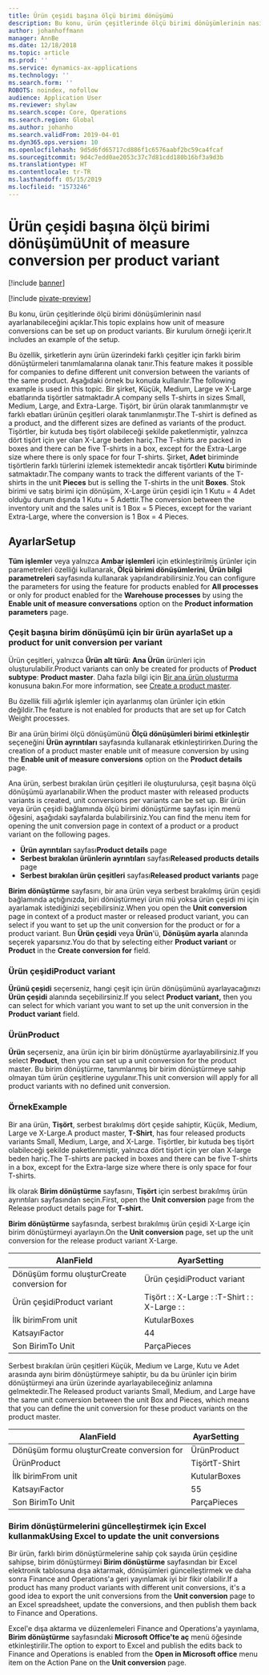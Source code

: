 ```yaml
---
title: Ürün çeşidi başına ölçü birimi dönüşümü
description: Bu konu, ürün çeşitlerinde ölçü birimi dönüşümlerinin nasıl ayarlanabileceğini açıklar.
author: johanhoffmann
manager: AnnBe
ms.date: 12/18/2018
ms.topic: article
ms.prod: ''
ms.service: dynamics-ax-applications
ms.technology: ''
ms.search.form: ''
ROBOTS: noindex, nofollow
audience: Application User
ms.reviewer: shylaw
ms.search.scope: Core, Operations
ms.search.region: Global
ms.author: johanho
ms.search.validFrom: 2019-04-01
ms.dyn365.ops.version: 10
ms.openlocfilehash: 9d5d6fd65717cd886f1c6576aabf2bc59ca4fcaf
ms.sourcegitcommit: 9d4c7edd0ae2053c37c7d81cdd180b16bf3a9d3b
ms.translationtype: HT
ms.contentlocale: tr-TR
ms.lasthandoff: 05/15/2019
ms.locfileid: "1573246"
---
```

# <a name="unit-of-measure-conversion-per-product-variant"></a><span data-ttu-id="84a3b-103">Ürün çeşidi başına ölçü birimi dönüşümü</span><span class="sxs-lookup"><span data-stu-id="84a3b-103">Unit of measure conversion per product variant</span></span>

[!include [banner](../includes/banner.md)]

[!include [pivate-preview](../includes/pivate-preview-banner.md)]

<span data-ttu-id="84a3b-104">Bu konu, ürün çeşitlerinde ölçü birimi dönüşümlerinin nasıl ayarlanabileceğini açıklar.</span><span class="sxs-lookup"><span data-stu-id="84a3b-104">This topic explains how unit of measure conversions can be set up on product variants.</span></span> <span data-ttu-id="84a3b-105">Bir kurulum örneği içerir.</span><span class="sxs-lookup"><span data-stu-id="84a3b-105">It includes an example of the setup.</span></span>

<span data-ttu-id="84a3b-106">Bu özellik, şirketlerin aynı ürün üzerindeki farklı çeşitler için farklı birim dönüştürmeleri tanımlamalarına olanak tanır.</span><span class="sxs-lookup"><span data-stu-id="84a3b-106">This feature makes it possible for companies to define different unit conversion between the variants of the same product.</span></span> <span data-ttu-id="84a3b-107">Aşağıdaki örnek bu konuda kullanılır.</span><span class="sxs-lookup"><span data-stu-id="84a3b-107">The following example is used in this topic.</span></span> <span data-ttu-id="84a3b-108">Bir şirket, Küçük, Medium, Large ve X-Large ebatlarında tişörtler satmaktadır.</span><span class="sxs-lookup"><span data-stu-id="84a3b-108">A company sells T-shirts in sizes Small, Medium, Large, and Extra-Large.</span></span> <span data-ttu-id="84a3b-109">Tişört, bir ürün olarak tanımlanmıştır ve farklı ebatları ürünün çeşitleri olarak tanımlanmıştır.</span><span class="sxs-lookup"><span data-stu-id="84a3b-109">The T-shirt is defined as a product, and the different sizes are defined as variants of the product.</span></span> <span data-ttu-id="84a3b-110">Tişörtler, bir kutuda beş tişört olabileceği şekilde paketlenmiştir, yalnızca dört tişört için yer olan X-Large beden hariç.</span><span class="sxs-lookup"><span data-stu-id="84a3b-110">The T-shirts are packed in boxes and there can be five T-shirts in a box, except for the Extra-Large size where there is only space for four T-shirts.</span></span> <span data-ttu-id="84a3b-111">Şirket, **Adet** biriminde tişörtlerin farklı türlerini izlemek istemektedir ancak tişörtleri **Kutu** biriminde satmaktadır.</span><span class="sxs-lookup"><span data-stu-id="84a3b-111">The company wants to track the different variants of the T-shirts in the unit **Pieces** but is selling the T-shirts in the unit **Boxes**.</span></span> <span data-ttu-id="84a3b-112">Stok birimi ve satış birimi için dönüşüm, X-Large ürün çeşidi için 1 Kutu = 4 Adet olduğu durum dışında 1 Kutu = 5 Adettir.</span><span class="sxs-lookup"><span data-stu-id="84a3b-112">The conversion between the inventory unit and the sales unit is 1 Box = 5 Pieces, except for the variant Extra-Large, where the conversion is 1 Box = 4 Pieces.</span></span>

## <a name="setup"></a><span data-ttu-id="84a3b-113">Ayarlar</span><span class="sxs-lookup"><span data-stu-id="84a3b-113">Setup</span></span>

<span data-ttu-id="84a3b-114">**Tüm işlemler** veya yalnızca **Ambar işlemleri** için etkinleştirilmiş ürünler için parametreleri özelliği kullanarak, **Ölçü birimi dönüşümlerini**, **Ürün bilgi parametreleri** sayfasında kullanarak yapılandırabilirsiniz.</span><span class="sxs-lookup"><span data-stu-id="84a3b-114">You can configure the parameters for using the feature for products enabled for **All processes** or only for product enabled for the **Warehouse processes** by using the **Enable unit of measure conversations** option on the **Product information parameters** page.</span></span>

### <a name="set-up-a-product-for-unit-conversion-per-variant"></a><span data-ttu-id="84a3b-115">Çeşit başına birim dönüşümü için bir ürün ayarla</span><span class="sxs-lookup"><span data-stu-id="84a3b-115">Set up a product for unit conversion per variant</span></span>

<span data-ttu-id="84a3b-116">Ürün çeşitleri, yalnızca **Ürün alt türü**: **Ana Ürün** ürünleri için oluşturulabilir.</span><span class="sxs-lookup"><span data-stu-id="84a3b-116">Product variants can only be created for products of **Product subtype**: **Product master**.</span></span> <span data-ttu-id="84a3b-117">Daha fazla bilgi için [Bir ana ürün oluşturma](tasks/create-product-master.md) konusuna bakın.</span><span class="sxs-lookup"><span data-stu-id="84a3b-117">For more information, see [Create a product master](tasks/create-product-master.md).</span></span>

<span data-ttu-id="84a3b-118">Bu özellik fiili ağırlık işlemler için ayarlanmış olan ürünler için etkin değildir.</span><span class="sxs-lookup"><span data-stu-id="84a3b-118">The feature is not enabled for products that are set up for Catch Weight processes.</span></span> 

<span data-ttu-id="84a3b-119">Bir ana ürün birimi ölçü dönüşümünü **Ölçü dönüşümleri birimi etkinleştir** seçeneğini **Ürün ayrıntıları** sayfasında kullanarak etkinleştirirken.</span><span class="sxs-lookup"><span data-stu-id="84a3b-119">During the creation of a product master enable unit of measure conversion by using the **Enable unit of measure conversions** option on the **Product details** page.</span></span>

<span data-ttu-id="84a3b-120">Ana ürün, serbest bırakılan ürün çeşitleri ile oluşturulursa, çeşit başına ölçü dönüşümü ayarlanabilir.</span><span class="sxs-lookup"><span data-stu-id="84a3b-120">When the product master with released products variants is created, unit conversions per variants can be set up.</span></span> <span data-ttu-id="84a3b-121">Bir ürün veya ürün çeşidi bağlamında ölçü birimi dönüştürme sayfası için menü öğesini, aşağıdaki sayfalarda bulabilirsiniz.</span><span class="sxs-lookup"><span data-stu-id="84a3b-121">You can find the menu item for opening the unit conversion page in context of a product or a product variant on the following pages.</span></span>

-   <span data-ttu-id="84a3b-122">**Ürün ayrıntıları** sayfası</span><span class="sxs-lookup"><span data-stu-id="84a3b-122">**Product details** page</span></span>
-   <span data-ttu-id="84a3b-123">**Serbest bırakılan ürünlerin ayrıntıları** sayfası</span><span class="sxs-lookup"><span data-stu-id="84a3b-123">**Released products details** page</span></span>
-   <span data-ttu-id="84a3b-124">**Serbest bırakılan ürün çeşitleri** sayfası</span><span class="sxs-lookup"><span data-stu-id="84a3b-124">**Released product variants** page</span></span>

<span data-ttu-id="84a3b-125">**Birim dönüştürme** sayfasını, bir ana ürün veya serbest bırakılmış ürün çeşidi bağlamında açtığınızda, biri dönüştürmeyi ürün mü yoksa ürün çeşidi mi için ayarlamak istediğinizi seçebilirsiniz.</span><span class="sxs-lookup"><span data-stu-id="84a3b-125">When you open the **Unit conversion** page in context of a product master or released product variant, you can select if you want to set up the unit conversion for the product or for a product variant.</span></span> <span data-ttu-id="84a3b-126">Bun **Ürün çeşidi** veya **Ürün**'ü, **Dönüşüm ayarla** alanında seçerek yaparsınız.</span><span class="sxs-lookup"><span data-stu-id="84a3b-126">You do that by selecting either **Product variant** or **Product** in the **Create conversion for** field.</span></span>

### <a name="product-variant"></a><span data-ttu-id="84a3b-127">Ürün çeşidi</span><span class="sxs-lookup"><span data-stu-id="84a3b-127">Product variant</span></span>

<span data-ttu-id="84a3b-128">**Ürünü çeşidi** seçerseniz, hangi çeşit için ürün dönüşümünü ayarlayacağınızı **Ürün çeşidi** alanında seçebilirsiniz.</span><span class="sxs-lookup"><span data-stu-id="84a3b-128">If you select **Product variant,** then you can select for which variant you want to set up the unit conversion in the **Product variant** field.</span></span>

### <a name="product"></a><span data-ttu-id="84a3b-129">Ürün</span><span class="sxs-lookup"><span data-stu-id="84a3b-129">Product</span></span>

<span data-ttu-id="84a3b-130">**Ürün** seçerseniz, ana ürün için bir birim dönüştürme ayarlayabilirsiniz.</span><span class="sxs-lookup"><span data-stu-id="84a3b-130">If you select **Product**, then you can set up a unit conversion for the product master.</span></span> <span data-ttu-id="84a3b-131">Bu birim dönüştürme, tanımlanmış bir birim dönüştürmeye sahip olmayan tüm ürün çeşitlerine uygulanır.</span><span class="sxs-lookup"><span data-stu-id="84a3b-131">This unit conversion will apply for all product variants with no defined unit conversion.</span></span>

### <a name="example"></a><span data-ttu-id="84a3b-132">Örnek</span><span class="sxs-lookup"><span data-stu-id="84a3b-132">Example</span></span>

<span data-ttu-id="84a3b-133">Bir ana ürün, **Tişört**, serbest bırakılmış dört çeşide sahiptir, Küçük, Medium, Large ve X-Large.</span><span class="sxs-lookup"><span data-stu-id="84a3b-133">A product master, **T-Shirt**, has four released products variants Small, Medium, Large, and X-Large.</span></span> <span data-ttu-id="84a3b-134">Tişörtler, bir kutuda beş tişört olabileceği şekilde paketlenmiştir, yalnızca dört tişört için yer olan X-large beden hariç.</span><span class="sxs-lookup"><span data-stu-id="84a3b-134">The T-shirts are packed in boxes and there can be five T-shirts in a box, except for the Extra-large size where there is only space for four T-shirts.</span></span>

<span data-ttu-id="84a3b-135">İlk olarak **Birim dönüştürme** sayfasını, **Tişört** için serbest bırakılmış ürün ayrıntıları sayfasından seçin.</span><span class="sxs-lookup"><span data-stu-id="84a3b-135">First, open the **Unit conversion** page from the Release product details page for **T-shirt.**</span></span>

<span data-ttu-id="84a3b-136">**Birim dönüştürme** sayfasında, serbest bırakılmış ürün çeşidi X-Large için birim dönüştürmeyi ayarlayın.</span><span class="sxs-lookup"><span data-stu-id="84a3b-136">On the **Unit conversion** page, set up the unit conversion for the release product variant X-Large.</span></span>

| <span data-ttu-id="84a3b-137">**Alan**</span><span class="sxs-lookup"><span data-stu-id="84a3b-137">**Field**</span></span>             | <span data-ttu-id="84a3b-138">**Ayar**</span><span class="sxs-lookup"><span data-stu-id="84a3b-138">**Setting**</span></span>             |
|-----------------------|-------------------------|
| <span data-ttu-id="84a3b-139">Dönüşüm formu oluştur</span><span class="sxs-lookup"><span data-stu-id="84a3b-139">Create conversion for</span></span> | <span data-ttu-id="84a3b-140">Ürün çeşidi</span><span class="sxs-lookup"><span data-stu-id="84a3b-140">Product variant</span></span>         |
| <span data-ttu-id="84a3b-141">Ürün çeşidi</span><span class="sxs-lookup"><span data-stu-id="84a3b-141">Product variant</span></span>       | <span data-ttu-id="84a3b-142">Tişört : : X-Large : :</span><span class="sxs-lookup"><span data-stu-id="84a3b-142">T-Shirt : : X-Large : :</span></span> |
| <span data-ttu-id="84a3b-143">İlk birim</span><span class="sxs-lookup"><span data-stu-id="84a3b-143">From unit</span></span>             | <span data-ttu-id="84a3b-144">Kutular</span><span class="sxs-lookup"><span data-stu-id="84a3b-144">Boxes</span></span>                   |
| <span data-ttu-id="84a3b-145">Katsayı</span><span class="sxs-lookup"><span data-stu-id="84a3b-145">Factor</span></span>                | <span data-ttu-id="84a3b-146">4</span><span class="sxs-lookup"><span data-stu-id="84a3b-146">4</span></span>                       |
| <span data-ttu-id="84a3b-147">Son Birim</span><span class="sxs-lookup"><span data-stu-id="84a3b-147">To Unit</span></span>               | <span data-ttu-id="84a3b-148">Parça</span><span class="sxs-lookup"><span data-stu-id="84a3b-148">Pieces</span></span>                  |

<span data-ttu-id="84a3b-149">Serbest bırakılan ürün çeşitleri Küçük, Medium ve Large, Kutu ve Adet arasında aynı birim dönüştürmeye sahiptir, bu da bu ürünler için birim dönüştürmeyi ana ürün üzerinde ayarlayabileceğiniz anlamına gelmektedir.</span><span class="sxs-lookup"><span data-stu-id="84a3b-149">The Released product variants Small, Medium, and Large have the same unit conversion between the unit Box and Pieces, which means that you can define the unit conversion for these product variants on the product master.</span></span>

| <span data-ttu-id="84a3b-150">**Alan**</span><span class="sxs-lookup"><span data-stu-id="84a3b-150">**Field**</span></span>             | <span data-ttu-id="84a3b-151">**Ayar**</span><span class="sxs-lookup"><span data-stu-id="84a3b-151">**Setting**</span></span> |
|-----------------------|-------------|
| <span data-ttu-id="84a3b-152">Dönüşüm formu oluştur</span><span class="sxs-lookup"><span data-stu-id="84a3b-152">Create conversion for</span></span> | <span data-ttu-id="84a3b-153">Ürün</span><span class="sxs-lookup"><span data-stu-id="84a3b-153">Product</span></span>     |
| <span data-ttu-id="84a3b-154">Ürün</span><span class="sxs-lookup"><span data-stu-id="84a3b-154">Product</span></span>               | <span data-ttu-id="84a3b-155">Tişört</span><span class="sxs-lookup"><span data-stu-id="84a3b-155">T-Shirt</span></span>     |
| <span data-ttu-id="84a3b-156">İlk birim</span><span class="sxs-lookup"><span data-stu-id="84a3b-156">From unit</span></span>             | <span data-ttu-id="84a3b-157">Kutular</span><span class="sxs-lookup"><span data-stu-id="84a3b-157">Boxes</span></span>       |
| <span data-ttu-id="84a3b-158">Katsayı</span><span class="sxs-lookup"><span data-stu-id="84a3b-158">Factor</span></span>                | <span data-ttu-id="84a3b-159">5</span><span class="sxs-lookup"><span data-stu-id="84a3b-159">5</span></span>           |
| <span data-ttu-id="84a3b-160">Son Birim</span><span class="sxs-lookup"><span data-stu-id="84a3b-160">To Unit</span></span>               | <span data-ttu-id="84a3b-161">Parça</span><span class="sxs-lookup"><span data-stu-id="84a3b-161">Pieces</span></span>      |

### <a name="using-excel-to-update-the-unit-conversions"></a><span data-ttu-id="84a3b-162">Birim dönüştürmelerini güncelleştirmek için Excel kullanmak</span><span class="sxs-lookup"><span data-stu-id="84a3b-162">Using Excel to update the unit conversions</span></span>

<span data-ttu-id="84a3b-163">Bir ürün, farklı birim dönüştürmelerine sahip çok sayıda ürün çeşidine sahipse, birim dönüştürmeyi **Birim dönüştürme** sayfasından bir Excel elektronik tablosuna dışa aktarmak, dönüşümleri güncelleştirmek ve daha sonra Finance and Operations'a geri yayınlamak iyi bir fikir olabilir.</span><span class="sxs-lookup"><span data-stu-id="84a3b-163">If a product has many product variants with different unit conversions, it's a good idea to export the unit conversions from the **Unit conversion** page to an Excel spreadsheet, update the conversions, and then publish them back to Finance and Operations.</span></span>

<span data-ttu-id="84a3b-164">Excel'e dışa aktarma ve düzenlemeleri Finance and Operations'a yayınlama, **Birim dönüştürme** sayfasındaki **Microsoft Office'te aç** menü öğesinde etkinleştirilir.</span><span class="sxs-lookup"><span data-stu-id="84a3b-164">The option to export to Excel and publish the edits back to Finance and Operations is enabled from the **Open in Microsoft office** menu item on the Action Pane on the **Unit conversion** page.</span></span>
